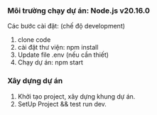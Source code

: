 ### Môi trường chạy dự án: Node.js v20.16.0

Các bước cài đặt: (chế độ development)

1. clone code
2. cài đặt thư viện: npm install
3. Update file .env (nếu cần thiết)
4. Chạy dự án: npm start

### Xây dựng dự án

1. Khởi tạo project, xây dựng khung dự án.
2. SetUp Project && test run dev.
